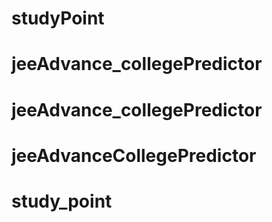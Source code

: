 # studyPoint
# jeeAdvance_collegePredictor
# jeeAdvance_collegePredictor
# jeeAdvanceCollegePredictor
# study_point
